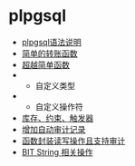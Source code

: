 # plpgsql


* [plpgsql语法说明](http://www.postgresql.org/docs/9.1/static/plpgsql-overview.html)
* [简单的转账函数](01.sql)
* [超越简单函数](02.sql)
*   * 自定义类型
*   * 自定义操作符
* [库存、约束、触发器](03.sql)
* [增加自动审计记录](04.sql)
* [函数封装读写操作且支持审计](05.sql)
* [BIT String 相关操作](./bitstring/README.md)